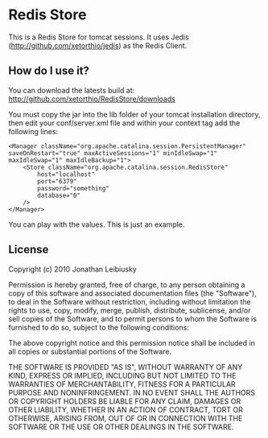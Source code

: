 # Redis Store

This is a Redis Store for tomcat sessions. It uses Jedis (http://github.com/xetorthio/jedis) as the Redis Client.

## How do I use it?

You can download the latests build at: 
    http://github.com/xetorthio/RedisStore/downloads

You must copy the jar into the lib folder of your tomcat installation directory, then edit your conf/server.xml file and within your context tag add the following lines:

	<Manager className="org.apache.catalina.session.PersistentManager" saveOnRestart="true" maxActiveSessions="1" minIdleSwap="1" maxIdleSwap="1" maxIdleBackup="1">
    	<Store className="org.apache.catalina.session.RedisStore" 
    		host="localhost"
    		port="6379"
    		password="something"
    		database="0"
    	/>
    </Manager>
	
You can play with the values. This is just an example.

License
-------

Copyright (c) 2010 Jonathan Leibiusky

Permission is hereby granted, free of charge, to any person
obtaining a copy of this software and associated documentation
files (the "Software"), to deal in the Software without
restriction, including without limitation the rights to use,
copy, modify, merge, publish, distribute, sublicense, and/or sell
copies of the Software, and to permit persons to whom the
Software is furnished to do so, subject to the following
conditions:

The above copyright notice and this permission notice shall be
included in all copies or substantial portions of the Software.

THE SOFTWARE IS PROVIDED "AS IS", WITHOUT WARRANTY OF ANY KIND,
EXPRESS OR IMPLIED, INCLUDING BUT NOT LIMITED TO THE WARRANTIES
OF MERCHANTABILITY, FITNESS FOR A PARTICULAR PURPOSE AND
NONINFRINGEMENT. IN NO EVENT SHALL THE AUTHORS OR COPYRIGHT
HOLDERS BE LIABLE FOR ANY CLAIM, DAMAGES OR OTHER LIABILITY,
WHETHER IN AN ACTION OF CONTRACT, TORT OR OTHERWISE, ARISING
FROM, OUT OF OR IN CONNECTION WITH THE SOFTWARE OR THE USE OR
OTHER DEALINGS IN THE SOFTWARE.

